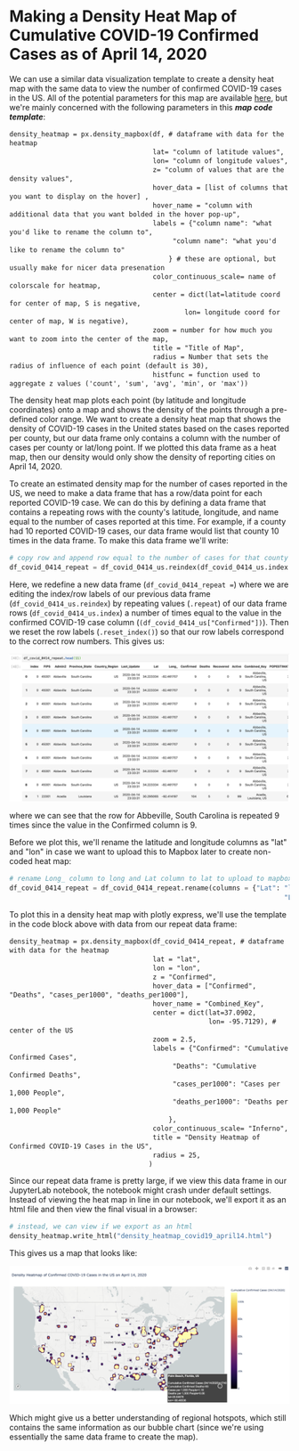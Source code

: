 # Making a Density Heat Map of Cumulative COVID-19 Confirmed Cases as of April 14, 2020

We can use a similar data visualization template to create a density heat map with the same data to view the number of confirmed COVID-19 cases in the US. All of the potential parameters for this map are available [here](https://plotly.github.io/plotly.py-docs/generated/plotly.express.density_heatmap.html#plotly.express.density_heatmap), but we're mainly concerned with the following parameters in this _**map code template**_:

```text
density_heatmap = px.density_mapbox(df, # dataframe with data for the heatmap 
                                    lat= "column of latitude values", 
                                    lon= "column of longitude values", 
                                    z= "column of values that are the density values", 
                                    hover_data = [list of columns that you want to display on the hover] ,
                                    hover_name = "column with additional data that you want bolded in the hover pop-up", 
                                    labels = {"column name": "what you'd like to rename the column to",
                                         "column name": "what you'd like to rename the column to"
                                        } # these are optional, but usually make for nicer data presenation 
                                    color_continuous_scale= name of colorscale for heatmap,
                                    center = dict(lat=latitude coord for center of map, S is negative, 
                                            lon= longitude coord for center of map, W is negative),
                                    zoom = number for how much you want to zoom into the center of the map,
                                    title = "Title of Map",
                                    radius = Number that sets the radius of influence of each point (default is 30),
                                    histfunc = function used to aggregate z values ('count', 'sum', 'avg', 'min', or 'max'))
```

The density heat map plots each point \(by latitude and longitude coordinates\) onto a map and shows the density of the points through a pre-defined color range. We want to create a density heat map that shows the density of COVID-19 cases in the United states based on the cases reported per county, but our data frame only contains a column with the number of cases per county or lat/long point. If we plotted this data frame as a heat map, then our density would only show the density of reporting cities on April 14, 2020. 

To create an estimated density map for the number of cases reported in the US, we need to make a data frame that has a row/data point for each reported COVID-19 case. We can do this by defining a data frame that contains a repeating rows with the county's latitude, longitude, and name equal to the number of cases reported at this time. For example, if a county had 10 reported COVID-19 cases, our data frame would list that county 10 times in the data frame. To make this data frame we'll write: 

```python
# copy row and append row equal to the number of cases for that county
df_covid_0414_repeat = df_covid_0414_us.reindex(df_covid_0414_us.index.repeat(df_covid_0414_us["Confirmed"])).reset_index()
```

Here, we redefine a new data frame \(`df_covid_0414_repeat =`\) where we are editing the index/row labels of our previous data frame \(`df_covid_0414_us.reindex`\) by repeating values \(`.repeat`\) of our data frame rows \(`df_covid_0414_us.index`\) a number of times equal to the value in the confirmed COVID-19 case column \(`(df_covid_0414_us["Confirmed"])`\). Then we reset the row labels \(`.reset_index()`\) so that our row labels correspond to the correct row numbers. This gives us: 

![](../.gitbook/assets/repeat-dataframe-for-density.png)

where we can see that the row for Abbeville, South Carolina is repeated 9 times since the value in the Confirmed column is 9. 

Before we plot this, we'll rename the latitude and longitude columns as "lat" and "lon" in case we want to upload this to Mapbox later to create non-coded heat map:

```python
# rename Long_ column to long and Lat column to lat to upload to mapbox
df_covid_0414_repeat = df_covid_0414_repeat.rename(columns = {"Lat": "lat",
                                                                     "Long_": "lon"})
```

To plot this in a density heat map with plotly express, we'll use the template in the code block above with data from our repeat data frame: 

```text
density_heatmap = px.density_mapbox(df_covid_0414_repeat, # dataframe with data for the heatmap 
                                    lat = "lat", 
                                    lon = "lon", 
                                    z = "Confirmed", 
                                    hover_data = ["Confirmed", "Deaths", "cases_per1000", "deaths_per1000"],
                                    hover_name = "Combined_Key",
                                    center = dict(lat=37.0902, 
                                                  lon= -95.7129), # center of the US
                                    zoom = 2.5, 
                                    labels = {"Confirmed": "Cumulative Confirmed Cases",
                                         "Deaths": "Cumulative Confirmed Deaths",
                                         "cases_per1000": "Cases per 1,000 People",
                                         "deaths_per1000": "Deaths per 1,000 People"
                                        }, 
                                    color_continuous_scale= "Inferno",
                                    title = "Density Heatmap of Confirmed COVID-19 Cases in the US",
                                    radius = 25,
                                   )
```

Since our repeat data frame is pretty large, if we view this data frame in our JupyterLab notebook, the notebook might crash under default settings. Instead of viewing the heat map in line in our notebook, we'll export it as an html file and then view the final visual in a browser: 

```python
# instead, we can view if we export as an html
density_heatmap.write_html("density_heatmap_covid19_april14.html")
```

This gives us a map that looks like: 

![](../.gitbook/assets/heatmap-of-covid-cases.png)

Which might give us a better understanding of regional hotspots, which still contains the same information as our bubble chart \(since we're using essentially the same data frame to create the map\).



